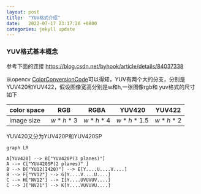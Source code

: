 ```yaml
---
layout: post
title:  "YUV格式介绍"
date:   2022-07-17 23:17:26 +0800
categories: jekyll update
---
```


<head>
    <script src="https://cdn.mathjax.org/mathjax/latest/MathJax.js?config=TeX-AMS-MML_HTMLorMML" type="text/javascript"></script>
    <script type="text/x-mathjax-config">
        MathJax.Hub.Config({
            tex2jax: {
            skipTags: ['script', 'noscript', 'style', 'textarea', 'pre'],
            inlineMath: [['$','$']]
            }
        });
    </script>
</head>

### YUV格式基本概念
参考下面的连接
https://blog.csdn.net/byhook/article/details/84037338

从opencv [ColorConversionCode](https://docs.opencv.org/4.x/d8/d01/group__imgproc__color__conversions.html#ga4e0972be5de079fed4e3a10e24ef5ef0})可以得知，YUV有两个大的分支，分别是YUV420和YUV422，假设图像宽高分别是w和h,一张图像rgb和
yuv格式的尺寸如下   

| color space | RGB     | RGBA    | YUV420    | YUV422  |
| ----------- | ------- | ------- | --------- | ------- |
| image size  | $w*h*3$ | $w*h*4$ | $w*h*1.5$ | $w*h*2$ |

YUV420又分为YUV420P和YUV420SP

```mermaid
graph LR

A[YUV420] --> B["YUV420P(3 planes)"]
A --> C["YUV420SP(2 planes)" ]
B --> D["YU12(I420)"] --> E[Y....U....V....]
B --> F["YV12"] --> G[Y....V....U....]
C --> H["NV12"] --> I[Y....UVUVUV....]
C --> J["NV21"] --> K[Y....VUVUVU....]

```